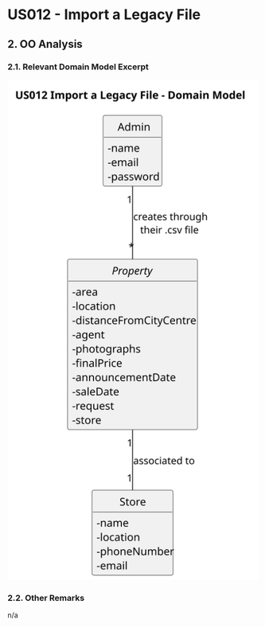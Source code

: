 # US012 - Import a Legacy File

## 2. OO Analysis

### 2.1. Relevant Domain Model Excerpt

![US012-MD](svg/US012-MD.svg)

### 2.2. Other Remarks

n/a